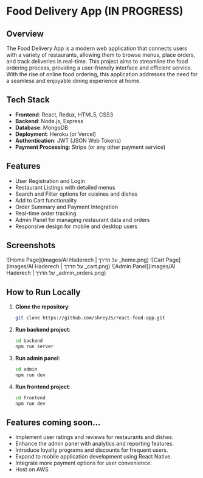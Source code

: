 # Food Delivery App (IN PROGRESS)

## Overview
The Food Delivery App is a modern web application that connects users with a variety of restaurants, allowing them to browse menus, place orders, and track deliveries in real-time. This project aims to streamline the food ordering process, providing a user-friendly interface and efficient service. With the rise of online food ordering, this application addresses the need for a seamless and enjoyable dining experience at home.

## Tech Stack
- **Frontend**: React, Redux, HTML5, CSS3
- **Backend**: Node.js, Express
- **Database**: MongoDB
- **Deployment**: Heroku (or Vercel)
- **Authentication**: JWT (JSON Web Tokens)
- **Payment Processing**: Stripe (or any other payment service)

## Features
- User Registration and Login
- Restaurant Listings with detailed menus
- Search and Filter options for cuisines and dishes
- Add to Cart functionality
- Order Summary and Payment Integration
- Real-time order tracking
- Admin Panel for managing restaurant data and orders
- Responsive design for mobile and desktop users

## Screenshots
![Home Page](images/Al Haderech | על הדרך _home.png)
![Cart Page](images/Al Haderech | על הדרך _cart.png)
![Admin Panel](images/Al Haderech | על הדרך _admin_orders.png)

## How to Run Locally
1. **Clone the repository**:
   ```bash
   git clone https://github.com/shreyJS/react-food-app.git
   ```
2. **Run backend project**:
   ```bash
   cd backend
   npm run server
   ```
3. **Run admin panel**:
   ```bash
   cd admin
   npm run dev
   ```
4. **Run frontend project**:
   ```bash
   cd frontend
   npm run dev
   ```

## Features coming soon...
- Implement user ratings and reviews for restaurants and dishes.
- Enhance the admin panel with analytics and reporting features.
- Introduce loyalty programs and discounts for frequent users.
- Expand to mobile application development using React Native.
- Integrate more payment options for user convenience.
- Host on AWS
